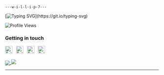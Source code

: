 ```
---w-i-l-l-i-p-7---
```
[![Typing SVG](https://readme-typing-svg.herokuapp.com?font=JetBrains+Mono&color=%6EBF8B&width=440&lines=Welcome+to+Willip7+GitHub+profile.;Hi,+I'+m+@willip7;I'+m+interested+in+Coding;I'+m+currently+learning+Machine+Learning;I'+m+looking+to+collaborate+on+GitHub;How+to+reach+me+@willip7.;Research+is+our+priority.;Thanks+for+reading.)](https://git.io/typing-svg)

<!---willip7 is a ✨ special ✨ repository because its `README.md` (this file) appears on your GitHub profile.You can click the Preview link to take a look at your changes.--->
![Profile Views](https://komarev.com/ghpvc/?username=willip7&color=brightgreen)
### Getting in touch
<a href="https://twitter.com/willip7" title="Follow me on Twitter">
  <img
    width="24"
    alt="Follow me on Twitter"
    src="https://raw.githubusercontent.com/trekhleb/trekhleb/master/assets/icons/twitter.svg"
  /></a>
&nbsp;
<a href="https://www.linkedin.com/in/willip7/" title="Follow me on LinkedIn">
  <img
    width="24"
    alt="Follow me on LinkedIn"
    src="https://raw.githubusercontent.com/trekhleb/trekhleb/master/assets/icons/linkedin.svg"
  /></a>
&nbsp;
<a href="https://medium.com/@willip7" title="Follow me on Medium">
  <img
    width="24"
    alt="Follow me on Medium"
    src="https://raw.githubusercontent.com/trekhleb/trekhleb/master/assets/icons/medium.svg"
  /></a>
&nbsp;
<a href="https://dev.to/willip7" title="Follow me on DevTo">
  <img
    width="24"
    alt="Follow me on DevTo"
    src="https://raw.githubusercontent.com/trekhleb/trekhleb/master/assets/icons/devto.svg"
  /></a>
&nbsp;
<br>
<br>
<a href="https://github.com/willip7">
    <img align="center" src="https://github-readme-stats.vercel.app/api/top-langs/?username=lazarus&layout=compact&theme=buefy&hide_border=true" />
</a>
<a href="https://github.com/willip7">
    <img src="https://github-readme-stats.vercel.app/api?username=willip7&title_color=002573&show_icons=true&3&icon_color=28057D" align=""/>
  </a>
  <hr>
